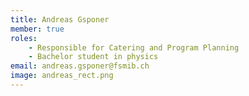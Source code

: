 ```yaml
---
title: Andreas Gsponer
member: true
roles:
    - Responsible for Catering and Program Planning
    - Bachelor student in physics
email: andreas.gsponer@fsmib.ch
image: andreas_rect.png
---
```

